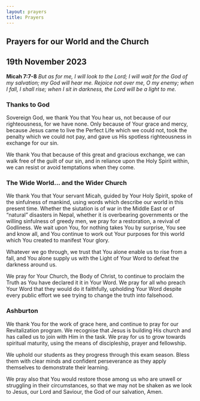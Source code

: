 ```yaml
---
layout: prayers
title: Prayers
---
```

## Prayers for our World and the Church

## 19th November 2023

__Micah 7:7-8__ 
_But as for me, I will look to the Lord; I will wait for the God of my salvation;_
	_my God will hear me._
_Rejoice not over me, O my enemy; when I fall, I shall rise;_
	_when I sit in darkness, the Lord will be a light to me._

### Thanks to God
Sovereign God, we thank You that You hear us, not because of our righteousness, for we have none. Only because of Your grace and mercy, because Jesus came to live the Perfect Life which we could not, took the penalty which we could not pay, and gave us His spotless righteousness in exchange for our sin.

We thank You that because of this great and gracious exchange, we can walk free of the guilt of our sin, and in reliance upon the Holy Spirit within, we can resist or avoid temptations when they come.

### The Wide World... and the Wider Church
We thank You that Your servant Micah, guided by Your Holy Spirit, spoke of the sinfulness of mankind, using words which describe our world in this present time. Whether the siutation is of war in the Middle East or of “natural” disasters in Nepal, whether it is overbearing governments or the willing sinfulness of greedy men, we pray for a restoration, a revival of Godliness. We wait upon You, for nothing takes You by surprise, You see and know all, and You continue to work out Your purposes for this world which You created to manifest Your glory.

Whatever we go through, we trust that You alone enable us to rise from a fall, and You alone supply us with the Light of Your Word to defeat the darkness around us.

We pray for Your Church, the Body of Christ, to continue to proclaim the Truth as You have declared it it in Your Word. We pray for all who preach Your Word that they would do it faithfully, upholding Your Word despite every public effort we see trying to change the truth into falsehood.

### Ashburton
We thank You for the work of grace here, and continue to pray for our Revitalization program. We recognise that Jesus is building His church and has called us to join with Him in the task. We pray for us to grow towards spiritual maturity, using the means of discipleship, prayer and fellowship.

We uphold our students as they progress through this exam season. Bless them with clear minds and confident perseverance as they apply themselves to demonstrate their learning.

We pray also that You would restore those among us who are unwell or struggling in their circumstances, so that we may not be shaken as we look to Jesus, our Lord and Saviour, the God of our salvation,  Amen.

